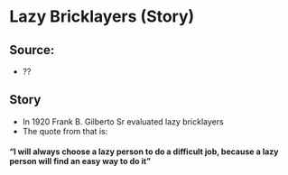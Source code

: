 # Lazy Bricklayers (Story)

## Source:
- ??

## Story
- In 1920 Frank B. Gilberto Sr evaluated lazy bricklayers
- The quote from that is:
#### “I will always choose a lazy person to do a difficult job, because a lazy person will find an easy way to do it”